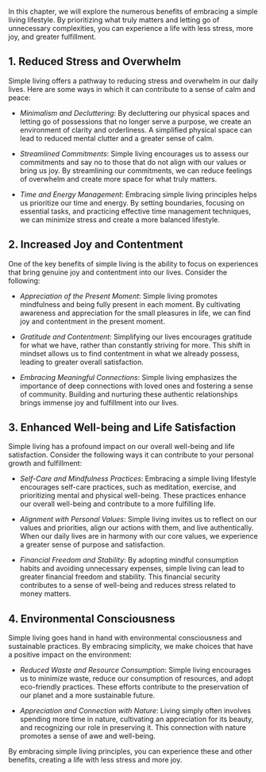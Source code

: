 
In this chapter, we will explore the numerous benefits of embracing a simple living lifestyle. By prioritizing what truly matters and letting go of unnecessary complexities, you can experience a life with less stress, more joy, and greater fulfillment.

**1. Reduced Stress and Overwhelm**
-----------------------------------

Simple living offers a pathway to reducing stress and overwhelm in our daily lives. Here are some ways in which it can contribute to a sense of calm and peace:

* *Minimalism and Decluttering*: By decluttering our physical spaces and letting go of possessions that no longer serve a purpose, we create an environment of clarity and orderliness. A simplified physical space can lead to reduced mental clutter and a greater sense of calm.

* *Streamlined Commitments*: Simple living encourages us to assess our commitments and say no to those that do not align with our values or bring us joy. By streamlining our commitments, we can reduce feelings of overwhelm and create more space for what truly matters.

* *Time and Energy Management*: Embracing simple living principles helps us prioritize our time and energy. By setting boundaries, focusing on essential tasks, and practicing effective time management techniques, we can minimize stress and create a more balanced lifestyle.

**2. Increased Joy and Contentment**
------------------------------------

One of the key benefits of simple living is the ability to focus on experiences that bring genuine joy and contentment into our lives. Consider the following:

* *Appreciation of the Present Moment*: Simple living promotes mindfulness and being fully present in each moment. By cultivating awareness and appreciation for the small pleasures in life, we can find joy and contentment in the present moment.

* *Gratitude and Contentment*: Simplifying our lives encourages gratitude for what we have, rather than constantly striving for more. This shift in mindset allows us to find contentment in what we already possess, leading to greater overall satisfaction.

* *Embracing Meaningful Connections*: Simple living emphasizes the importance of deep connections with loved ones and fostering a sense of community. Building and nurturing these authentic relationships brings immense joy and fulfillment into our lives.

**3. Enhanced Well-being and Life Satisfaction**
------------------------------------------------

Simple living has a profound impact on our overall well-being and life satisfaction. Consider the following ways it can contribute to your personal growth and fulfillment:

* *Self-Care and Mindfulness Practices*: Embracing a simple living lifestyle encourages self-care practices, such as meditation, exercise, and prioritizing mental and physical well-being. These practices enhance our overall well-being and contribute to a more fulfilling life.

* *Alignment with Personal Values*: Simple living invites us to reflect on our values and priorities, align our actions with them, and live authentically. When our daily lives are in harmony with our core values, we experience a greater sense of purpose and satisfaction.

* *Financial Freedom and Stability*: By adopting mindful consumption habits and avoiding unnecessary expenses, simple living can lead to greater financial freedom and stability. This financial security contributes to a sense of well-being and reduces stress related to money matters.

**4. Environmental Consciousness**
----------------------------------

Simple living goes hand in hand with environmental consciousness and sustainable practices. By embracing simplicity, we make choices that have a positive impact on the environment:

* *Reduced Waste and Resource Consumption*: Simple living encourages us to minimize waste, reduce our consumption of resources, and adopt eco-friendly practices. These efforts contribute to the preservation of our planet and a more sustainable future.

* *Appreciation and Connection with Nature*: Living simply often involves spending more time in nature, cultivating an appreciation for its beauty, and recognizing our role in preserving it. This connection with nature promotes a sense of awe and well-being.

By embracing simple living principles, you can experience these and other benefits, creating a life with less stress and more joy.
